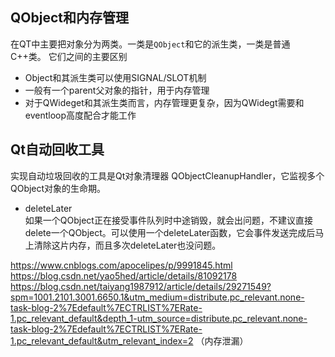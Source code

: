 ## QObject和内存管理
在QT中主要把对象分为两类。一类是`QObject`和它的派生类，一类是普通C++类。
它们之间的主要区别
- Object和其派生类可以使用SIGNAL/SLOT机制
- 一般有一个parent父对象的指针，用于内存管理
- 对于QWideget和其派生类而言，内存管理更复杂，因为QWidegt需要和eventloop高度配合才能工作

## Qt自动回收工具
实现自动垃圾回收的工具是Qt对象清理器 QObjectCleanupHandler，它监视多个QObject对象的生命期。

- deleteLater  
    如果一个QObject正在接受事件队列时中途销毁，就会出问题，不建议直接delete一个QObject。可以使用一个deleteLater函数，它会事件发送完成后马上清除这片内存，而且多次deleteLater也没问题。

https://www.cnblogs.com/apocelipes/p/9991845.html  
https://blog.csdn.net/yao5hed/article/details/81092178  
https://blog.csdn.net/taiyang1987912/article/details/29271549?spm=1001.2101.3001.6650.1&utm_medium=distribute.pc_relevant.none-task-blog-2%7Edefault%7ECTRLIST%7ERate-1.pc_relevant_default&depth_1-utm_source=distribute.pc_relevant.none-task-blog-2%7Edefault%7ECTRLIST%7ERate-1.pc_relevant_default&utm_relevant_index=2 （内存泄漏）